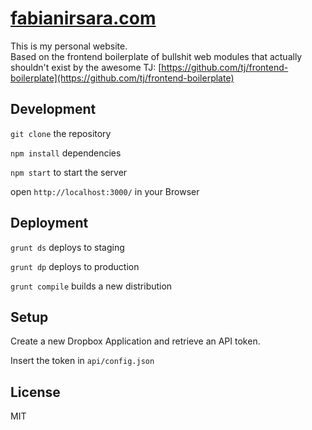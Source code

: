 
# [fabianirsara.com](http://fabianirsara.com)

This is my personal website.  
Based on the frontend boilerplate of bullshit web modules that actually shouldn't exist by the awesome TJ: [https://github.com/tj/frontend-boilerplate](https://github.com/tj/frontend-boilerplate)

## Development

`git clone` the repository

`npm install` dependencies

`npm start` to start the server

open `http://localhost:3000/` in your Browser

## Deployment

`grunt ds` deploys to staging

`grunt dp` deploys to production

`grunt compile` builds a new distribution

## Setup

Create a new Dropbox Application and retrieve an API token.

Insert the token in `api/config.json`

## License

MIT
